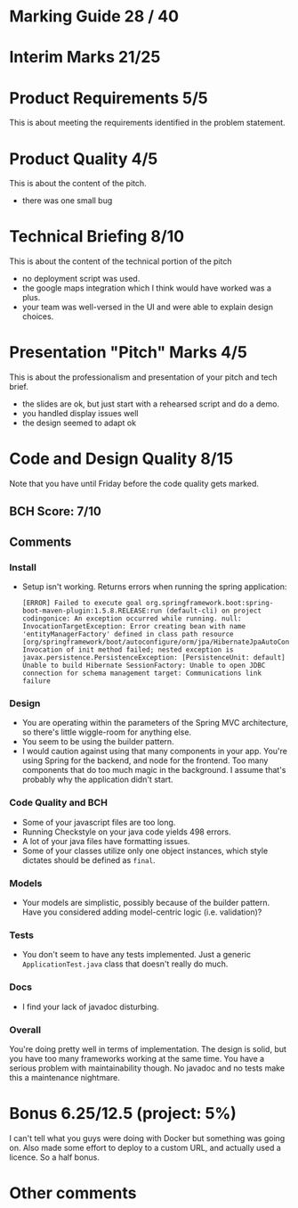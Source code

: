 # Marking Guide   28 / 40

# Interim Marks 21/25

# Product Requirements 5/5
This is about meeting the requirements identified in the problem statement.

# Product Quality 4/5
This is about the content of the pitch.

- there was one small bug

# Technical Briefing 8/10
This is about the content of the technical portion of the pitch

- no deployment script was used.
- the google maps integration which I think would have worked was a plus.
- your team was well-versed in the UI and were able to explain design choices.

# Presentation "Pitch" Marks 4/5
This is about the professionalism and presentation of your pitch and tech brief.

- the slides are ok, but just start with a rehearsed script and do a demo.
- you handled display issues well
- the design seemed to adapt ok

# Code and Design Quality 8/15
Note that you have until Friday before the code quality gets marked.

## BCH Score: 7/10
## Comments
### Install
- Setup isn't working. Returns errors when running the spring application:
    ```
    [ERROR] Failed to execute goal org.springframework.boot:spring-boot-maven-plugin:1.5.8.RELEASE:run (default-cli) on project codingonice: An exception occurred while running. null: InvocationTargetException: Error creating bean with name 'entityManagerFactory' defined in class path resource [org/springframework/boot/autoconfigure/orm/jpa/HibernateJpaAutoConfiguration.class]: Invocation of init method failed; nested exception is javax.persistence.PersistenceException: [PersistenceUnit: default] Unable to build Hibernate SessionFactory: Unable to open JDBC connection for schema management target: Communications link failure
    ```
### Design
- You are operating within the parameters of the Spring MVC architecture, so there's little wiggle-room for anything else.
- You seem to be using the builder pattern.
- I would caution against using that many components in your app. You're using Spring for the backend, and node for the frontend. Too many components that do too much magic in the background. I assume that's probably why the application didn't start.
### Code Quality and BCH
- Some of your javascript files are too long.
- Running Checkstyle on your java code yields 498 errors.
- A lot of your java files have formatting issues.
- Some of your classes utilize only one object instances, which style dictates should be defined as ```final```.
### Models
- Your models are simplistic, possibly because of the builder pattern. Have you considered adding model-centric logic (i.e. validation)?
### Tests
- You don't seem to have any tests implemented. Just a generic ```ApplicationTest.java``` class that doesn't really do much.
### Docs
- I find your lack of javadoc disturbing.
### Overall
You're doing pretty well in terms of implementation. The design is solid, but you have too many frameworks working at the same time. You have a serious problem with maintainability though. No javadoc and no tests make this a maintenance nightmare.

# Bonus 6.25/12.5 (project: 5%)
I can't tell what you guys were doing with Docker but something was going on. Also made some effort to deploy to a custom URL, and actually used a licence. So a half bonus.

# Other comments
